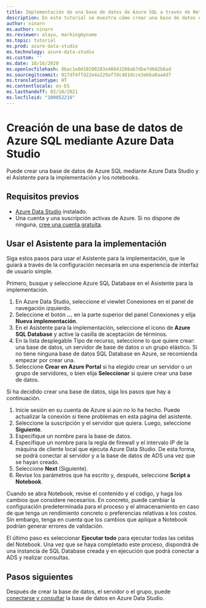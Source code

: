 ```yaml
---
title: Implementación de una base de datos de Azure SQL a través de Notebook
description: En este tutorial se muestra cómo crear una base de datos de Azure SQL.
author: ninarn
ms.author: ninarn
ms.reviewer: alayu, markingmyname
ms.topic: tutorial
ms.prod: azure-data-studio
ms.technology: azure-data-studio
ms.custom: ''
ms.date: 10/16/2020
ms.openlocfilehash: 8bac1e0d10208283e40843288ab7dbe7d042b8ad
ms.sourcegitcommit: 917df4ffd22e4a229af7dc481dcce3ebba0aa4d7
ms.translationtype: HT
ms.contentlocale: es-ES
ms.lasthandoff: 02/10/2021
ms.locfileid: "100052216"
---
```

# <a name="create-an-azure-sql-database-using-azure-data-studio"></a>Creación de una base de datos de Azure SQL mediante Azure Data Studio

Puede crear una base de datos de Azure SQL mediante Azure Data Studio y el Asistente para la implementación y los notebooks.

## <a name="pre-requisites"></a>Requisitos previos

 - [Azure Data Studio](download-azure-data-studio.md) instalado.
 - Una cuenta y una suscripción activas de Azure. Si no dispone de ninguna, [cree una cuenta gratuita](https://azure.microsoft.com/free/).

## <a name="use-the-deployment-wizard"></a>Usar el Asistente para la implementación

Siga estos pasos para usar el Asistente para la implementación, que le guiará a través de la configuración necesaria en una experiencia de interfaz de usuario simple.

Primero, busque y seleccione Azure SQL Database en el Asistente para la implementación.

 1. En Azure Data Studio, seleccione el viewlet Conexiones en el panel de navegación izquierdo.
 2. Seleccione el botón **...** en la parte superior del panel Conexiones y elija **Nueva implementación**.
 3. En el Asistente para la implementación, seleccione el icono de **Azure SQL Database** y active la casilla de aceptación de términos.
 4. En la lista desplegable Tipo de recurso, seleccione lo que quiere crear: una base de datos, un servidor de base de datos o un grupo elástico. Si no tiene ninguna base de datos SQL Database en Azure, se recomienda empezar por crear una.
 5. Seleccione **Crear en Azure Portal** si ha elegido crear un servidor o un grupo de servidores, o bien elija **Seleccionar** si quiere crear una base de datos.

Si ha decidido crear una base de datos, siga los pasos que hay a continuación.

 1. Inicie sesión en su cuenta de Azure si aún no lo ha hecho. Puede actualizar la conexión si tiene problemas en esta página del asistente.
 2. Seleccione la suscripción y el servidor que quiera. Luego, seleccione **Siguiente**.
 3. Especifique un nombre para la base de datos.
 4. Especifique un nombre para la regla de firewall y el intervalo IP de la máquina de cliente local que ejecuta Azure Data Studio. De esta forma, se podrá conectar al servidor y a la base de datos de ADS una vez que se hayan creado.
 5. Seleccione **Next** (Siguiente).
 6. Revise los parámetros que ha escrito y, después, seleccione **Script a Notebook**.

Cuando se abra Notebook, revise el contenido y el código, y haga los cambios que considere necesarios. En concreto, puede cambiar la configuración predeterminada para el proceso y el almacenamiento en caso de que tenga un rendimiento concreto o preferencias relativas a los costos. Sin embargo, tenga en cuenta que los cambios que aplique a Notebook podrían generar errores de validación.

El último paso es seleccionar **Ejecutar todo** para ejecutar todas las celdas del Notebook. Una vez que se haya completado este proceso, dispondrá de una instancia de SQL Database creada y en ejecución que podrá conectar a ADS y realizar consultas.

## <a name="next-steps"></a>Pasos siguientes

Después de crear la base de datos, el servidor o el grupo, puede [conectarse y consultar](quickstart-sql-database.md) la base de datos en Azure Data Studio.
